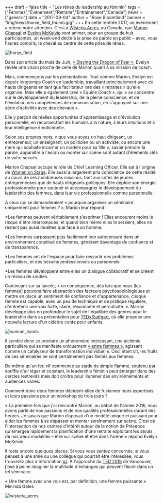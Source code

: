 +++
draft		= false 
title		= "Les rênes du leadership au féminin"
tags		= ["Femmes","Événement","Retraite","Entrainement","Canada"]
news		= ["general"]
date		= "2017-09-04"
author		= "Rose Bloomfield"
banner		= "img/news/horse_field_thumb.jpg"
+++
En cette rentrée 2017, un événement a retenu notre attention. C'est à [Wisteria Acres](http://www.wisteriaacres.com), au Canada, que [Marion Chapsal](https://www.ideasonstage.com/fr/equipe/marion-chapsal/) et [Evelyn McKelvie](https://www.linkedin.com/in/evelynmckelvie/) vont animer, pour un groupe de huit participantes, un week-end dédié à la prise de parole en public – avec, vous l'aurez compris, le cheval au centre de cette prise de rênes.

![horse_field][pic1]

Dans son article du mois de Juin, [« Slaying the Dragon of Fear »](https://www.linkedin.com/pulse/slaying-dragon-fear-evelyn-mckelvie), Evelyn révèle une vision proche de celle de Marion quant à sa mission de coach.

Mais, commençons par les présentations. Tout comme Marion, Evelyn est depuis longtemps Coach en leadership, travaillant principalement avec de hauts dirigeants en tant que facilitateur lors des « retraites » qu'elle organise. Mais elle a également créé « Equine Coach », qui « se concentre sur le développement du leadership, de la pleine conscience, et de l'évolution des compétences de communication, en s'appuyant sur une série d'activités avec des chevaux ». 

Elle y perçoit de réelles opportunités d'apprentissage et d'évolution personnelle, en reconnectant les humains à la nature, à leurs intuitions et à leur intelligence émotionnelle.

Selon ses propres mots, « que vous soyez un haut dirigeant, un entrepreneur, un enseignant, un politicien ou un activiste, ou encore une mère qui souhaite incarner un modèle pour sa fille », savoir prendre la parole, apparaître à l'écran ou monter sur scène sont autant d'éléments clés de votre succès.

Marion Chapsal occupe le rôle de Chief Learning Officer. Elle est à l'origine de [Women on Stage](https://www.ideasonstage.com/training-workshops/women-on-stage/). Elle aussi a largement pris conscience de cette réalité au cours de ses nombreuses missions, tant aux côtés de jeunes entrepreneuses que de hauts dirigeants politiques. Elle déploie son énergie professionnelle pour soutenir et accompagner le développement du leadership des femmes, dans leur vie professionnelle comme personnelle.

A ceux qui se demanderaient « pourquoi organiser un séminaire uniquement pour femmes ? », Marion leur répond :

*Les femmes peuvent véritablement s'exprimer ! Elles encourent moins le risque d'être interrompues, et quand bien même elles le seraient, elles ne restent pas aussi muettes que face à un homme.

*Les femmes surpassent plus facilement leur autocensure dans un environnement constitué de femmes, générant davantage de confiance et de transparence. 

*Les femmes ont de l'espace pour faire ressortir des problèmes particuliers, et des besoins professionnels ou personnels.

*Les femmes développent entre elles un dialogue collaboratif et se créent un réseau de soutien.

Continuant sur sa lancée, « en conséquence, dès lors que nous [les femmes] pouvons faire abstraction des facteurs psychosociologiques et mettre en  place un sentiment de confiance et d'appartenance, chaque femme est capable, avec un peu de technique et de pratique régulière, d'entretenir une voix forte, claire, résonnante et percutante. ». Marion développe plus en profondeur le sujet de l'équilibre des genres pour le leadership dans sa présentation pour [TEDxStuttgart](https://www.youtube.com/watch?v=cEqK275To_U), où elle propose une nouvelle lecture d'un célèbre conte pour enfants. 

![woman_hands][pic2]

Il semble donc se produire un phénomène intéressant, une alchimie particulière qui se manifeste uniquement [« entre femmes »](http://www.huffingtonpost.com/entry/why-women-only_us_58d04f10e4b07112b64730e4), agissant comme un catalyseur de transformation individuelle. Ceci étant dit, les fruits de ces séminaires ne sont certainement pas limités aux femmes. 

De même qu'un feu vif commence au stade de simple flamme, soutenu par souffle d'air léger et constant, le leadership féminin peut émerger dans des cercles restreints mais doit croître pour illuminer des environnements et audiences variés. 

Comment donc deux femmes décident-elles de fusionner leurs expertises et leurs passions pour un workshop de trois jours ?

« La première fois que j'ai rencontré Marion, au début de l'année 2016, nous avons parlé de nos passions et de nos qualités professionnelles durant des heures. Je savais que Marion disposait d'un modèle unique et puissant pour aider les femmes à se dépasser et monter sereinement sur scène. C'est de l'intersection de nos centres d'intérêt autour de la notion de Présence qu'émergea rapidement la planification d'une retraite exploitant les atouts de nos deux modalités – être sur scène et être dans l'arène » répond Evelyn McKelvie.

Il reste encore quelques places. Si vous vous sentez concernée, si vous pensez à une amie ou une collègue qui pourrait être intéressée, vous trouverez plus d'information [ici](https://www.eventbrite.ca/e/the-heroines-journey-she-finds-her-voice-and-takes-the-stage-tickets-33416050306). A l'approche du [TED 2018](https://ted2018.ted.com/) de Vancouver, j'ose à peine imaginer la multitude d'échanges qui peuvent fleurir dans un tel séminaire.

« Une femme avec une voix est, par définition, une femme puissante » Melinda Gates

![wisteria_acres][pic3]

[pic1]: /img/news/horse_field_thumb.jpg
[pic2]: /img/news/woman_hands_thumb.jpg
[pic3]: /img/news/wisteria_acres_thumb.jpg




